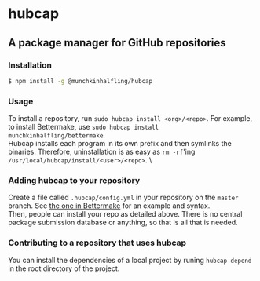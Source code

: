 # hubcap
## A package manager for GitHub repositories
### Installation
```sh
$ npm install -g @munchkinhalfling/hubcap
```
### Usage
To install a repository, run `sudo hubcap install <org>/<repo>`. For example, to install Bettermake, use `sudo hubcap install munchkinhalfling/bettermake`. \
Hubcap installs each program in its own prefix and then symlinks the binaries. Therefore, uninstallation is as easy as `rm -rf`'ing `/usr/local/hubcap/install/<user>/<repo>`. \

### Adding hubcap to your repository
Create a file called `.hubcap/config.yml` in your repository on the `master` branch. See [the one in Bettermake](https://github.com/munchkinhalfling/bettermake/blob/master/.hubcap/config.yml) for an example and syntax. \
Then, people can install your repo as detailed above. There is no central package submission database or anything, so that is all that is needed.

### Contributing to a repository that uses hubcap
You can install the dependencies of a local project by runing `hubcap depend` in the root directory of the project.